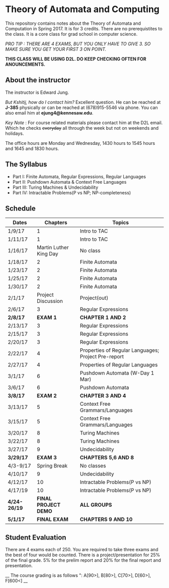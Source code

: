 
# Theory of Automata and Computing #
This repository contains notes about the Theory of Automata and Computation in Spring 2017. It is for 3 credits. There are no prerequistites to the class. It is a core class for grad school in computer science. 

_PRO TIP : THERE ARE 4 EXAMS, BUT YOU ONLY HAVE TO GIVE 3. SO MAKE SURE YOU GET YOUR FIRST 3 ON POINT._

__THIS CLASS WILL BE USING D2L. DO KEEP CHECKING OFTEN FOR ANOUNCEMENTS.__

## About the instructor ##
The instructor is Edward Jung.

_But Kshitij, how do I contact him?_
Excellent question. He can be reached at __J-385__ physically or can be reached at (678)915-5546 via phone.
You can also email him at __ejung4@kennesaw.edu__. 

_Key Note_ : For course related materials please contact him at the D2L email. Which he checks ~~everyday~~ all through the week but not on weekends and holidays.

The office hours are Monday and Wednesday, 1430 hours to 1545 hours and 1645 and 1830 hours.

## The Syllabus ##
* Part I: Finite Automata, Regular Expressions, Regular Languages
* Part II: Pushdown Automata & Context Free Languages
* Part III: Turing Machines & Undecidability
* Part IV: Intractable Problems(P vs NP; NP-completeness)

## Schedule ##
Dates   | Chapters  | Topics  |
------- | -------------- | ------- | 
1/9/17  | 1              | Intro to TAC|
1/11/17 | 1              | Intro to TAC|
1/16/17 | Martin Luther King Day | No class |
1/18/17 | 2 | Finite Automata |
1/23/17 | 2 | Finite Automata |
1/25/17 | 2 | Finite Automata |
1/30/17 | 2 | Finite Automata |
2/1/17  | Project Discussion | Project(out) |
2/6/17  | 3 | Regular Expressions |
__2/8/17__  | __EXAM 1__ | __CHAPTER 1 AND 2__ |
2/13/17 | 3 | Regular Expressions |
2/15/17 | 3 | Regular Expressions |
2/20/17 | 3 | Regular Expressions |
2/22/17 | 4 | Properties of Regular Languages; Project Pre-report |
2/27/17 | 4 | Properties of Regular Languages |
3/1/17  | 6 | Pushdown Automata (W-Day 1 Mar) |
3/6/17  | 6 | Pushdown Automata |
__3/8/17__  | __EXAM 2__ | __CHAPTER 3 AND 4__ |
3/13/17 | 5 | Context Free Grammars/Languages |
3/15/17 | 5 | Context Free Grammars/Languages |
3/20/17 | 8 | Turing Machines |
3/22/17 | 8 | Turing Machines |
3/27/17 | 9 | Undecidability |
__3/29/17__ | __EXAM 3__ | __CHAPTERS 5,6 AND 8__ |
4/3-9/17| Spring Break | No classes |
4/10/17 | 9 | Undecidability |
4/12/17 | 10 | Intractable Problems(P vs NP) |
4/17/19 | 10 | Intractable Problems(P vs NP) |
__4/24-26/19__ | __FINAL PROJECT DEMO__ | __ALL GROUPS__ | 
__5/1/17__ | __FINAL EXAM__ | __CHAPTERS 9 AND 10__ |

## Student Evaluation ##
 There are 4 exams each of 250. You are required to take three exams and the best of four would be counted.
 There is a project/presentation for 25% of the final grade. 5% for the prelim report and 20% for the final report and presentation.
 
 __ The course grading is as follows ": A[90>], B[80>], C[70>], D[60>], F[600<] __
